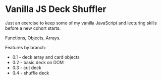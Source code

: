 Vanilla JS Deck Shuffler
========================

Just an exercise to keep some of my vanilla JavaScript and lecturing skills before a new cohort starts.

Functions, Objects, Arrays.

Features by branch:
* 0.1 - deck array and card objects
* 0.2 - basic deck on DOM
* 0.3 - cut deck
* 0.4 - shuffle deck
